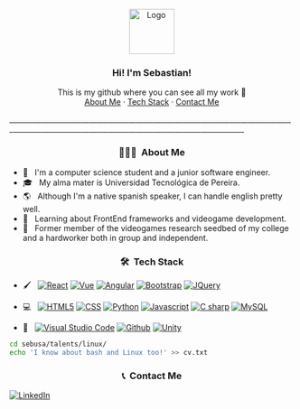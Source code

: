 <!-- Header -->
<br />
<div align="center">
  <a href="https://github.com/othneildrew/Best-README-Template">
    <img src="images/logo.png" alt="Logo" width="80" height="80">
  </a>

  <h3 align="center">Hi! I'm Sebastian!</h3>

  <p align="center">
    This is my github where you can see all my work 👀
    <br />
    <a href="#about">About Me</a>
    ·
    <a href="#tech">Tech Stack</a>
    ·
    <a href="#contact">Contact Me</a>
  </p>
</div>
_______________________________________________________________________________________________________________________________________________
<!-- Info -->

<div id="about">
  <h3 align="center"> 👨🏻‍💻 &nbsp;About Me </h3>

  - 🤔 &nbsp; I'm a computer science student and a junior software engineer.
  - 🎓 &nbsp; My alma mater is Universidad Tecnológica de Pereira.
  - 🌎 &nbsp; Although I'm a native spanish speaker, I can handle english pretty well.
  - 🔬 &nbsp; Learning about FrontEnd frameworks and videogame development.
  - 🚀 &nbsp; Former member of the videogames research seedbed of my college and a hardworker both in group and independent.
</div>

<div id="tech">
  <h3 align="center"> 🛠 &nbsp;Tech Stack</h3>

  - 🖌 &nbsp;
    [![React][React.js]][React-url]
    [![Vue][Vue.js]][Vue-url]
    [![Angular][Angular.io]][Angular-url]
    [![Bootstrap][Bootstrap.com]][Bootstrap-url]
    [![JQuery][JQuery.com]][JQuery-url]

  - 💻 &nbsp;
    [![HTML5][HTML5.com]][HTML5-url]
    [![CSS][CSS.com]][CSS-url]
    [![Python][PYTHON]][PYTHON-url]
    [![Javascript][JS]][JS-url]
    [![C sharp][CSHARP]][CSHARP-url]
    [![MySQL][MYSQL]][MYSQL-url]

  - 🔧 &nbsp;
    [![Visual Studio Code][VSCODE]][VSCODE-url]
    [![Github][GITHUB]][GITHUB-url]
    [![Unity][UNITY]][UNITY-url]
    
   ```sh
   cd sebusa/talents/linux/
   echo 'I know about bash and Linux too!' >> cv.txt
   ```
  
<div id="contact">
  <h3 align="center"> 📞 &nbsp;Contact Me</h3>
  
  [![LinkedIn][linkedin-shield]][linkedin-url]
</div>

<!-- MARKDOWN LINKS & IMAGES -->
<!-- https://www.markdownguide.org/basic-syntax/#reference-style-links -->
<!-- https://github.com/progfay/shields-with-icon/blob/master/README.md -->
[linkedin-shield]: https://img.shields.io/badge/-LinkedIn-black.svg?style=for-the-badge&logo=linkedin&colorB=555
[linkedin-url]: https://linkedin.com/in/othneildrew
[React.js]: https://img.shields.io/badge/React-20232A?style=for-the-badge&logo=react&logoColor=61DAFB
[React-url]: https://reactjs.org/
[Vue.js]: https://img.shields.io/badge/Vue.js-35495E?style=for-the-badge&logo=vuedotjs&logoColor=4FC08D
[Vue-url]: https://vuejs.org/
[Angular.io]: https://img.shields.io/badge/Angular-DD0031?style=for-the-badge&logo=angular&logoColor=white
[Angular-url]: https://angular.io/
[Bootstrap.com]: https://img.shields.io/badge/Bootstrap-563D7C?style=for-the-badge&logo=bootstrap&logoColor=white
[Bootstrap-url]: https://getbootstrap.com
[JQuery.com]: https://img.shields.io/badge/jQuery-0769AD?style=for-the-badge&logo=jquery&logoColor=white
[JQuery-url]: https://jquery.com
[HTML5.com]: https://img.shields.io/badge/-HTML5-333333?style=for-the-badge&color=743818&logo=HTML5
[HTML5-url]: https://www.w3schools.com/html/
[CSS.com]: https://img.shields.io/badge/-CSS-333333?style=for-the-badge&color=184374&logo=CSS3
[CSS-url]: https://developer.mozilla.org/es/docs/Web/CSS
[PYTHON]: https://img.shields.io/badge/-python-333333?style=for-the-badge&color=FFFFFF&logo=python
[PYTHON-url]: https://www.python.org/
[JS]: https://img.shields.io/static/v1?style=for-the-badge&message=JavaScript&color=222222&logo=JavaScript&logoColor=F7DF1E&label=
[JS-url]: [https://www.java.com/es/](https://developer.mozilla.org/es/docs/Web/JavaScript)
[CSHARP]: https://img.shields.io/static/v1?style=for-the-badge&message=C+Sharp&color=239120&logo=C+Sharp&logoColor=FFFFFF&label=
[CSHARP-url]: https://unity.com/how-to/learning-c-sharp-unity-beginners#:~:text=The%20language%20that%27s%20used%20in,variables%2C%20functions%2C%20and%20classes.
[MYSQL]: https://img.shields.io/static/v1?style=for-the-badge&message=MySQL&color=4479A1&logo=MySQL&logoColor=FFFFFF&label=
[MYSQL-url]: https://www.mysql.com/
[VSCODE]: https://img.shields.io/static/v1?style=for-the-badge&message=Visual+Studio+Code&color=007ACC&logo=Visual+Studio+Code&logoColor=FFFFFF&label=
[VSCODE-url]: https://code.visualstudio.com/
[GITHUB]: https://img.shields.io/static/v1?style=for-the-badge&message=GitHub&color=181717&logo=GitHub&logoColor=FFFFFF&label=
[GITHUB-url]: https://github.com/
[UNITY]: https://img.shields.io/static/v1?style=for-the-badge&message=Unity&color=222222&logo=Unity&logoColor=FFFFFF&label=
[UNITY-url]: https://unity.com/
